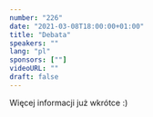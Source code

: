 ```yaml
---
number: "226"
date: "2021-03-08T18:00:00+01:00"
title: "Debata"
speakers: ""
lang: "pl"
sponsors: [""]
videoURL: ""
draft: false
---
```


Więcej informacji już wkrótce :)
